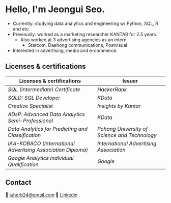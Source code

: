 # Hello, I'm Jeongui Seo.
* Currently: studying data analytics and engineering w/ Python, SQL, R and etc.
* Previously: worked as a marketing researcher  KANTAR for 2.5 years.
  * Also worked at 3 advertising agencies as an intern.
    * Starcom, Daehong communications, Postvisual  
* Interested in advertising, media and e-commerce.

## Licenses & certifications
|**Licenses & certifications**|**Issuer**|
|--|--|
|*SQL (Intermediate) Certificate*|*HackerRank*|
|*SQLD: SQL Developer*|*KData*|
|*Creative Specialist*|*Insights by Kantar*|
|*ADsP: Advanced Data Analytics Semi-Professional*|*KData*|
|*Data Analytics for Predicting and Classification*|*Pohang University of Science and Technology*|
|*IAA-KOBACO (International Advertising Association Diploma)*|*International Advertising Association*|
|*Google Analytics Individual Qualification*|*Google*|


## Contact
📧 juherb24@gmail.com
💼 [Linkedin](https://www.linkedin.com/in/jeong-ui-seo-739b19140/) 


